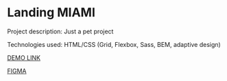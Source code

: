 # Landing MIAMI

Project description: Just a pet project

Technologies used: HTML/CSS (Grid, Flexbox, Sass, BEM, adaptive design)

[DEMO LINK](https://george-w-boo.github.io/Landing_MIAMI/)

[FIGMA](https://www.figma.com/file/nHz8bflIwJaWP3P99vKTH5/miami_home_new)

